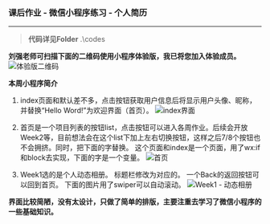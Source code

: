 ### 课后作业 - 微信小程序练习 - 个人简历

------------
>**代码详见Folder**   .\codes

**刘强老师可扫描下面的二维码使用小程序体验版，我已将您加入体验成员。**
![体验版二维码](https://github.com/LowkeyYe/MobileDevelop/edit/master/Week1_20200224/images/体验版二维码.jpg "体验版二维码")

**本周小程序简介**
1. index页面和默认差不多，点击按钮获取用户信息后将显示用户头像、昵称，并替换“Hello Word!”为欢迎界面（首页）。
![index界面](https://github.com/LowkeyYe/MobileDevelop/edit/master/Week1_20200224/images/Step1.jpg "index界面")

2. 首页是一个项目列表的按钮list，点击按钮可以进入各周作业。后续会开放Week2等，目前想法会在这个list下加上左右切换按钮，这样之后7/8个按钮也不会拥挤。同时，把下面的字替换。
这个页面和index是一个页面，用了wx:if和block去实现，下面的字是一个变量。
![首页](https://github.com/LowkeyYe/MobileDevelop/edit/master/Week1_20200224/images/Step2.jpg "首页")

3. Week1选的是个人动态相册。
标题栏修改为对应的。
一个Back的返回按钮可以回到首页。
下面的图片用了swiper可以自动滚动。
![Week1 - 动态相册](https://github.com/LowkeyYe/MobileDevelop/edit/master/Week1_20200224/images/Step3.jpg "Week1 - 动态相册")

**界面比较简陋，没有太设计，只做了简单的排版，主要注重去学习了微信小程序的一些基础知识。**
